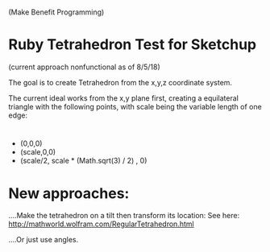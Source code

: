 #
(Make Benefit Programming)

# Ruby Tetrahedron Test for Sketchup

(current approach nonfunctional as of 8/5/18)

The goal is to create Tetrahedron from the x,y,z coordinate system.    

The current ideal works from the x,y plane first, creating a equilateral triangle with the following points, with scale being the variable length of one edge:
#

- (0,0,0)
- (scale,0,0)
- (scale/2, scale * (Math.sqrt(3) / 2) , 0)

# New approaches:

….Make the tetrahedron on a tilt then transform its location:  See here:
http://mathworld.wolfram.com/RegularTetrahedron.html

….Or just use angles.
